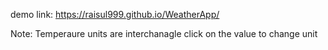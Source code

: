 demo link: https://raisul999.github.io/WeatherApp/



Note: Temperaure units are interchanagle click on the value to change unit 
